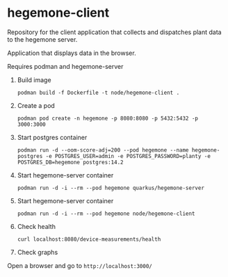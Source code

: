 # hegemone-client
Repository for the client application that collects and dispatches plant data to the hegemone server.

Application that displays data in the browser.

Requires podman and hegemone-server

1. Build image

    ```
    podman build -f Dockerfile -t node/hegemone-client .
    ```

2. Create a pod

    ```
    podman pod create -n hegemone -p 8080:8080 -p 5432:5432 -p 3000:3000
    ```

3. Start postgres container

    ```
    podman run -d --oom-score-adj=200 --pod hegemone --name hegemone-postgres -e POSTGRES_USER=admin -e POSTGRES_PASSWORD=planty -e POSTGRES_DB=hegemone postgres:14.2
    ```

4. Start hegemone-server container

    ```
    podman run -d -i --rm --pod hegemone quarkus/hegemone-server
    ```

5. Start hegemone-server container

    ```
    podman run -d -i --rm --pod hegemone node/hegemone-client
    ```

6. Check health

    ```
    curl localhost:8080/device-measurements/health
    ```

7. Check graphs

Open a browser and go to 
    ```
    http://localhost:3000/
    ```

